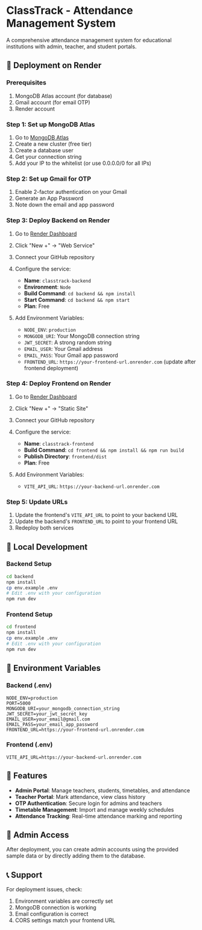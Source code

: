 # ClassTrack - Attendance Management System

A comprehensive attendance management system for educational institutions with admin, teacher, and student portals.

## 🚀 Deployment on Render

### Prerequisites
1. MongoDB Atlas account (for database)
2. Gmail account (for email OTP)
3. Render account

### Step 1: Set up MongoDB Atlas
1. Go to [MongoDB Atlas](https://www.mongodb.com/atlas)
2. Create a new cluster (free tier)
3. Create a database user
4. Get your connection string
5. Add your IP to the whitelist (or use 0.0.0.0/0 for all IPs)

### Step 2: Set up Gmail for OTP
1. Enable 2-factor authentication on your Gmail
2. Generate an App Password
3. Note down the email and app password

### Step 3: Deploy Backend on Render
1. Go to [Render Dashboard](https://dashboard.render.com/)
2. Click "New +" → "Web Service"
3. Connect your GitHub repository
4. Configure the service:
   - **Name**: `classtrack-backend`
   - **Environment**: `Node`
   - **Build Command**: `cd backend && npm install`
   - **Start Command**: `cd backend && npm start`
   - **Plan**: Free

5. Add Environment Variables:
   - `NODE_ENV`: `production`
   - `MONGODB_URI`: Your MongoDB connection string
   - `JWT_SECRET`: A strong random string
   - `EMAIL_USER`: Your Gmail address
   - `EMAIL_PASS`: Your Gmail app password
   - `FRONTEND_URL`: `https://your-frontend-url.onrender.com` (update after frontend deployment)

### Step 4: Deploy Frontend on Render
1. Go to [Render Dashboard](https://dashboard.render.com/)
2. Click "New +" → "Static Site"
3. Connect your GitHub repository
4. Configure the service:
   - **Name**: `classtrack-frontend`
   - **Build Command**: `cd frontend && npm install && npm run build`
   - **Publish Directory**: `frontend/dist`
   - **Plan**: Free

5. Add Environment Variables:
   - `VITE_API_URL`: `https://your-backend-url.onrender.com`

### Step 5: Update URLs
1. Update the frontend's `VITE_API_URL` to point to your backend URL
2. Update the backend's `FRONTEND_URL` to point to your frontend URL
3. Redeploy both services

## 🔧 Local Development

### Backend Setup
```bash
cd backend
npm install
cp env.example .env
# Edit .env with your configuration
npm run dev
```

### Frontend Setup
```bash
cd frontend
npm install
cp env.example .env
# Edit .env with your configuration
npm run dev
```

## 📝 Environment Variables

### Backend (.env)
```env
NODE_ENV=production
PORT=5000
MONGODB_URI=your_mongodb_connection_string
JWT_SECRET=your_jwt_secret_key
EMAIL_USER=your_email@gmail.com
EMAIL_PASS=your_email_app_password
FRONTEND_URL=https://your-frontend-url.onrender.com
```

### Frontend (.env)
```env
VITE_API_URL=https://your-backend-url.onrender.com
```

## 🎯 Features

- **Admin Portal**: Manage teachers, students, timetables, and attendance
- **Teacher Portal**: Mark attendance, view class history
- **OTP Authentication**: Secure login for admins and teachers
- **Timetable Management**: Import and manage weekly schedules
- **Attendance Tracking**: Real-time attendance marking and reporting

## 🔐 Admin Access

After deployment, you can create admin accounts using the provided sample data or by directly adding them to the database.

## 📞 Support

For deployment issues, check:
1. Environment variables are correctly set
2. MongoDB connection is working
3. Email configuration is correct
4. CORS settings match your frontend URL
